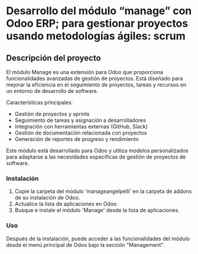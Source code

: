 # Desarrollo del módulo “manage” con Odoo ERP; para gestionar proyectos usando metodologías ágiles: scrum

## Descripción del proyecto

El módulo Manage es una extensión para Odoo que proporciona funcionalidades avanzadas de gestión de proyectos. Está diseñado para mejorar la eficiencia en el seguimiento de proyectos, tareas y recursos en un entorno de desarrollo de software.

Características principales:
- Gestión de proyectos y sprints
- Seguimiento de tareas y asignación a desarrolladores
- Integración con herramientas externas (GitHub, Slack)
- Gestión de documentación relacionada con proyectos
- Generación de reportes de progreso y rendimiento

Este módulo está desarrollado para Odoo y utiliza modelos personalizados para adaptarse a las necesidades específicas de gestión de proyectos de software.

### Instalación

1. Copie la carpeta del módulo 'manageangelpelli' en la carpeta de addons de su instalación de Odoo.
2. Actualice la lista de aplicaciones en Odoo.
3. Busque e instale el módulo 'Manage' desde la lista de aplicaciones.

### Uso

Después de la instalación, puede acceder a las funcionalidades del módulo desde el menú principal de Odoo bajo la sección "Management".
